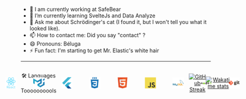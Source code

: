 <!--
**LeoLChalot/LeoLChalot** is a ✨ _special_ ✨ repository because its `README.md` (this file) appears on your GitHub profile.

Here are some ideas to get you started: -->

- 🔭 I am currently working at SafeBear
- 🌱 I’m currently learning SvelteJs and Data Analyze
- 💬 Ask me about Schrödinger's cat (I found it, but I won't tell you what it looked like).
- 📫 How to contact me: Did you say "contact" ? 
- 😄 Pronouns: Béluga
- ⚡ Fun fact: I'm starting to get Mr. Elastic's white hair
<hr>
<div style="display:flex;flex-direction:columns;align-items:center;">
<p align="center"> 🛠️ Languages and Toooooooools </p>
<div align="center" style="display:flex; justify-content:center; gap: 20px">
<!--   <img src="https://github.com/devicons/devicon/blob/master/icons/java/java-original-wordmark.svg" title="Java" alt="Java" width="40" height="40"/>&nbsp; -->
  <img src="https://github.com/devicons/devicon/blob/master/icons/react/react-original-wordmark.svg" title="React" alt="React" width="30" height="30"/>&nbsp;
<!--   <img src="https://github.com/devicons/devicon/blob/master/icons/spring/spring-original-wordmark.svg" title="Spring" alt="Spring" width="40" height="40"/>&nbsp; -->
  <img src="https://github.com/devicons/devicon/blob/master/icons/materialui/materialui-original.svg" title="Material UI" alt="Material UI" width="30" height="30"/>&nbsp;
  <img src="https://github.com/devicons/devicon/blob/master/icons/flutter/flutter-original.svg" title="Flutter" alt="Flutter" width="30" height="30"/>&nbsp;
<!--   <img src="https://github.com/devicons/devicon/blob/master/icons/redux/redux-original.svg" title="Redux" alt="Redux " width="40" height="40"/>&nbsp; -->
  <img src="https://github.com/devicons/devicon/blob/master/icons/css3/css3-plain-wordmark.svg"  title="CSS3" alt="CSS" width="30" height="30"/>&nbsp;
  <img src="https://github.com/devicons/devicon/blob/master/icons/html5/html5-original.svg" title="HTML5" alt="HTML" width="30" height="30"/>&nbsp;
  <img src="https://github.com/devicons/devicon/blob/master/icons/javascript/javascript-original.svg" title="JavaScript" alt="JavaScript" width="30" height="30"/>&nbsp;
<!--   <img src="https://github.com/devicons/devicon/blob/master/icons/firebase/firebase-plain-wordmark.svg" title="Firebase" alt="Firebase" width="40" height="40"/>&nbsp; -->
<!--   <img src="https://github.com/devicons/devicon/blob/master/icons/gatsby/gatsby-original.svg" title="Gatsby"  alt="Gatsby" width="40" height="40"/>&nbsp; -->
  <img src="https://github.com/devicons/devicon/blob/master/icons/mysql/mysql-original-wordmark.svg" title="MySQL"  alt="MySQL" width="30" height="30"/>&nbsp;
  <img src="https://github.com/devicons/devicon/blob/master/icons/nodejs/nodejs-original-wordmark.svg" title="NodeJS" alt="NodeJS" width="30" height="30"/>&nbsp;
<!--   <img src="https://github.com/devicons/devicon/blob/master/icons/amazonwebservices/amazonwebservices-plain-wordmark.svg" title="AWS" alt="AWS" width="40" height="40"/>&nbsp; -->
  <img src="https://github.com/devicons/devicon/blob/master/icons/git/git-original-wordmark.svg" title="Git" **alt="Git" width="30" height="30"/>
</div>
  
<p align="center"><a href="https://github.com/denvercoder1/github-readme-streak-stats" target="_blank">
  <img src="https://streak-stats.demolab.com?user=LeoLChalot&theme=tokyonight&date_format=j%20M%5B%20Y%5D" alt="GitHub Streak"/>
</a></p>
<p align="center"><a href="https://github-readme-stats.vercel.app/api/top-langs/?username=LeoLChalot&layout=compact&theme=vision-friendly-dark" target="_blank">
  <img src="https://github-readme-stats.vercel.app/api/top-langs/?username=LeoLChalot&layout=compact&theme=vision-friendly-dark" alt="Wakatime stats"/>
</a></p>
<!-- <p align="center"><a href="https://github-readme-stats.vercel.app/api/wakatime?username=LeoLChalot" target="_blank">
  <img src="https://github-readme-stats.vercel.app/api/wakatime?username=LeoLChalot" alt="Wakatime stats"/>
</a></p>  -->
<!-- [![GitHub Streak](https://streak-stats.demolab.com?user=LeoLChalot&theme=tokyonight&date_format=j%20M%5B%20Y%5D)](https://git.io/streak-stats) -->
<!-- [![Top Langs](https://github-readme-stats.vercel.app/api/top-langs/?username=LeoLChalot&layout=compact&theme=vision-friendly-dark)](https://github.com/anuraghazra/github-readme-stats) -->
</div>

